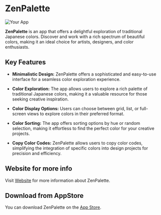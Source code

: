 # ZenPalette

![Your App](https://github.com/ku-bo-mi/ColorsApp/assets/69414862/35762e65-133e-4457-ba91-512cd9f91002)


**ZenPalette** is an app that offers a delightful exploration of traditional Japanese colors. Discover and work with a rich spectrum of beautiful colors, making it an ideal choice for artists, designers, and color enthusiasts.

## Key Features

- **Minimalistic Design:** ZenPalette offers a sophisticated and easy-to-use interface for a seamless color exploration experience.

- **Color Exploration:** The app allows users to explore a rich palette of traditional Japanese colors, making it a valuable resource for those seeking creative inspiration.

- **Color Display Options:** Users can choose between grid, list, or full-screen views to explore colors in their preferred format.

- **Color Sorting:** The app offers sorting options by hue or random selection, making it effortless to find the perfect color for your creative projects.

- **Copy Color Codes:** ZenPalette allows users to copy color codes, simplifying the integration of specific colors into design projects for precision and efficiency.

## Website for more info
Visit [Website](https://kubomi.notion.site/ZenPalette-fabb825632394697b3e5469e7b176dc1?pvs=4) for more information about ZenPalette.

## Download from AppStore
You can download ZenPalette on the [App Store](https://example.com/zenpalette-appstore-link](https://apps.apple.com/jp/app/id1622940054)https://apps.apple.com/jp/app/id1622940054).

